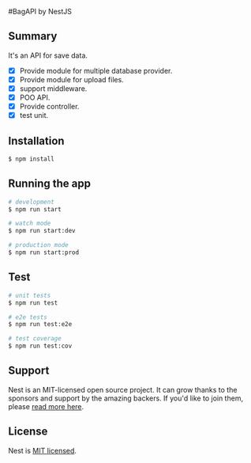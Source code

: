 #BagAPI by NestJS

## Summary

It's an API for save data. 

- [x] Provide module for multiple database provider.
- [x] Provide module for upload files.
- [x] support middleware.
- [x] POO API.
- [x] Provide controller.
- [x] test unit.

## Installation

```bash
$ npm install
```

## Running the app

```bash
# development
$ npm run start

# watch mode
$ npm run start:dev

# production mode
$ npm run start:prod
```

## Test

```bash
# unit tests
$ npm run test

# e2e tests
$ npm run test:e2e

# test coverage
$ npm run test:cov
```

## Support

Nest is an MIT-licensed open source project. It can grow thanks to the sponsors and support by the amazing backers. If you'd like to join them, please [read more here](https://docs.nestjs.com/support).


## License

Nest is [MIT licensed](LICENSE).
